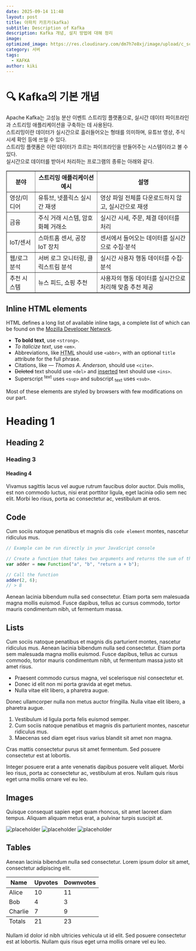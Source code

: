```yaml
---
date: 2025-09-14 11:48
layout: post
title: 아파치 카프카(kafka)
subtitle: Description of Kafka
description: Kafka 개념, 설치 방법에 대해 정리
image: 
optimized_image: https://res.cloudinary.com/dm7h7e8xj/image/upload/c_scale,w_380/v1559820489/js-code_n83m7a.jpg
category: 서버
tags:
  - KAFKA
author: kiki
---
```



# 🔍 Kafka의 기본 개념

Apache Kafka는 고성능 분산 이벤트 스트리밍 플랫폼으로, 실시간 데이터 파이프라인과 스트리밍 애플리케이션을 구축하는 데 사용된다. <br/>
스트리밍이란 데이터가 실시간으로 흘러들어오는 형태를 의미하며, 유튜브 영상, 주식 시세 확인 등에 쓰일 수 있다. <br/>
스트리밍 플랫폼은 이런 데이터가 흐르는 파이프라인을 만들어주는 시스템이라고 볼 수 있다. <br/>
실시간으로 데이터를 받아서 처리하는 프로그램의 종류는 아래와 같다.

<table border="1" cellspacing="0" cellpadding="6">
  <thead>
    <tr>
      <th>분야</th>
      <th>스트리밍 애플리케이션 예시</th>
      <th>설명</th>
    </tr>
  </thead>
  <tbody>
    <tr>
      <td>영상/미디어</td>
      <td>유튜브, 넷플릭스 실시간 재생</td>
      <td>영상 파일 전체를 다운로드하지 않고, 실시간으로 재생</td>
    </tr>
    <tr>
      <td>금융</td>
      <td>주식 거래 시스템, 암호화폐 거래소</td>
      <td>실시간 시세, 주문, 체결 데이터를 처리</td>
    </tr>
    <tr>
      <td>IoT/센서</td>
      <td>스마트홈 센서, 공장 IoT 장치</td>
      <td>센서에서 들어오는 데이터를 실시간으로 수집·분석</td>
    </tr>
    <tr>
      <td>웹/로그 분석</td>
      <td>서버 로그 모니터링, 클릭스트림 분석</td>
      <td>실시간 사용자 행동 데이터를 수집·분석</td>
    </tr>
    <tr>
      <td>추천 시스템</td>
      <td>뉴스 피드, 쇼핑 추천</td>
      <td>사용자의 행동 데이터를 실시간으로 처리해 맞춤 추천 제공</td>
    </tr>
  </tbody>
</table>

## Inline HTML elements

HTML defines a long list of available inline tags, a complete list of which can be found on the [Mozilla Developer Network](https://developer.mozilla.org/en-US/docs/Web/HTML/Element).

- **To bold text**, use `<strong>`.
- *To italicize text*, use `<em>`.
- Abbreviations, like <abbr title="HyperText Markup Langage">HTML</abbr> should use `<abbr>`, with an optional `title` attribute for the full phrase.
- Citations, like <cite>&mdash; Thomas A. Anderson</cite>, should use `<cite>`.
- <del>Deleted</del> text should use `<del>` and <ins>inserted</ins> text should use `<ins>`.
- Superscript <sup>text</sup> uses `<sup>` and subscript <sub>text</sub> uses `<sub>`.

Most of these elements are styled by browsers with few modifications on our part.

# Heading 1

## Heading 2

### Heading 3

#### Heading 4

Vivamus sagittis lacus vel augue rutrum faucibus dolor auctor. Duis mollis, est non commodo luctus, nisi erat porttitor ligula, eget lacinia odio sem nec elit. Morbi leo risus, porta ac consectetur ac, vestibulum at eros.

## Code

Cum sociis natoque penatibus et magnis dis `code element` montes, nascetur ridiculus mus.

```js
// Example can be run directly in your JavaScript console

// Create a function that takes two arguments and returns the sum of those arguments
var adder = new Function("a", "b", "return a + b");

// Call the function
adder(2, 6);
// > 8
```

Aenean lacinia bibendum nulla sed consectetur. Etiam porta sem malesuada magna mollis euismod. Fusce dapibus, tellus ac cursus commodo, tortor mauris condimentum nibh, ut fermentum massa.

## Lists

Cum sociis natoque penatibus et magnis dis parturient montes, nascetur ridiculus mus. Aenean lacinia bibendum nulla sed consectetur. Etiam porta sem malesuada magna mollis euismod. Fusce dapibus, tellus ac cursus commodo, tortor mauris condimentum nibh, ut fermentum massa justo sit amet risus.

* Praesent commodo cursus magna, vel scelerisque nisl consectetur et.
* Donec id elit non mi porta gravida at eget metus.
* Nulla vitae elit libero, a pharetra augue.

Donec ullamcorper nulla non metus auctor fringilla. Nulla vitae elit libero, a pharetra augue.

1. Vestibulum id ligula porta felis euismod semper.
2. Cum sociis natoque penatibus et magnis dis parturient montes, nascetur ridiculus mus.
3. Maecenas sed diam eget risus varius blandit sit amet non magna.

Cras mattis consectetur purus sit amet fermentum. Sed posuere consectetur est at lobortis.

Integer posuere erat a ante venenatis dapibus posuere velit aliquet. Morbi leo risus, porta ac consectetur ac, vestibulum at eros. Nullam quis risus eget urna mollis ornare vel eu leo.

## Images

Quisque consequat sapien eget quam rhoncus, sit amet laoreet diam tempus. Aliquam aliquam metus erat, a pulvinar turpis suscipit at.

![placeholder](https://placehold.it/800x400 "Large example image")
![placeholder](https://placehold.it/400x200 "Medium example image")
![placeholder](https://placehold.it/200x200 "Small example image")

## Tables

Aenean lacinia bibendum nulla sed consectetur. Lorem ipsum dolor sit amet, consectetur adipiscing elit.

<table>
  <thead>
    <tr>
      <th>Name</th>
      <th>Upvotes</th>
      <th>Downvotes</th>
    </tr>
  </thead>
  <tfoot>
    <tr>
      <td>Totals</td>
      <td>21</td>
      <td>23</td>
    </tr>
  </tfoot>
  <tbody>
    <tr>
      <td>Alice</td>
      <td>10</td>
      <td>11</td>
    </tr>
    <tr>
      <td>Bob</td>
      <td>4</td>
      <td>3</td>
    </tr>
    <tr>
      <td>Charlie</td>
      <td>7</td>
      <td>9</td>
    </tr>
  </tbody>
</table>

Nullam id dolor id nibh ultricies vehicula ut id elit. Sed posuere consectetur est at lobortis. Nullam quis risus eget urna mollis ornare vel eu leo.










